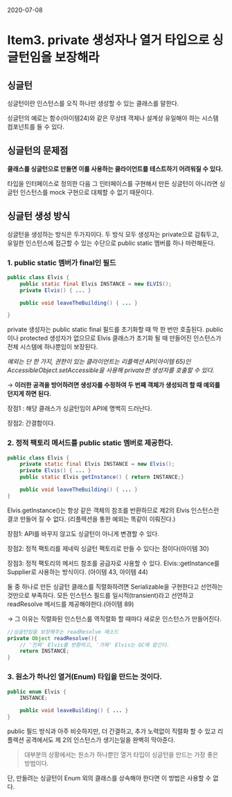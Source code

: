 2020-07-08

# Item3. private 생성자나 열거 타입으로 싱글턴임을 보장해라

## 싱글턴

싱글턴이란 인스턴스를 오직 하나만 생성할 수 있는 클래스를 말한다. 

싱글턴의 예로는 함수(아이템24)와 같은 무상태 객체나 설계상 유일해야 하는 시스템 컴포넌트를 들 수 있다. 

## 싱글턴의 문제점

**클래스를 싱글턴으로 만들면 이를 사용하는 클라이언트를 테스트하기 어려워질 수 있다.** 

타입을 인터페이스로 정의한 다음 그 인터페이스를 구현해서 만든 싱글턴이 아니라면 싱글턴 인스턴스를 mock 구현으로 대체할 수 없기 때문이다. 

## 싱글턴 생성 방식

싱글턴을 생성하는 방식은 두가지이다. 두 방식 모두 생성자는 private으로 감춰두고, 유일한 인스턴스에 접근할 수 있는 수단으로 public static 멤버를 하나 마련해둔다. 

### 1.  public static 멤버가 final인 필드

```java
public class Elvis {
	public static final Elvis INSTANCE = new ELVIS();
	private Elvis() { ... }

	public void leaveTheBuilding() { ... }

}
```

 private 생성자는 public static final 필드를 초기화할 때 딱 한 번만 호출된다. public이나 protected 생성자가 없으므로 Elvis 클래스가 초기화 될 때 만들어진 인스턴스가 전체 시스템에 하나뿐임이 보장된다. 

*예외는 단 한 가지, 권한이 있는 클라이언트는 리플렉션 API(아이템 65)인 AccessibleObject.setAccessible을 사용해 private한 생성자를 호출할 수 있다.* 

→ **이러한 공격을 방어하려면 생성자를 수정하여 두 번째 객체가 생성되려 할 때 예외를 던지게 하면 된다.** 

장점1 : 해당 클래스가 싱글턴임이 API에 명백히 드러난다. 

장점2: 간결함이다.



### 2. 정적 팩토리 메서드를 public static 멤버로 제공한다.

```java
public class Elvis {
    private static final Elvis INSTANCE = new Elvis();
    private Elvis() { ... }
    public static Elvis getInstance() { return INSTANCE;}

    public void leaveTheBuilding() { ... }
}
```

Elvis.getInstance()는 항상 같은 객체의 참조를 반환하므로 제2의 Elvis 인스턴스란 결코 만들어 질 수 없다.
(리플렉션을 통한 예외는 똑같이 이뤄진다.)

장점1: API를 바꾸지 않고도 싱글턴이 아니게 변경할 수 있다.

장점2: 정적 팩토리를 제네릭 싱글턴 팩토리로 만들 수 있다는 점이다(아이템 30)

장점3: 정적 팩토리의 메서드 참조를 공급자로 사용할 수 있다. 
           Elvis::getInstance를 Supplier<Elvis>로 사용하는 방식이다. (아이템 43, 아이템 44)

둘 중 하나로 만든 싱글턴 클래스를 직렬화하려면 Serializable을 구현한다고 선언하는 것만으로 부족하다. 
모든 인스턴스 필드를 일시적(transient)라고 선언하고 readResolve 메서드를 제공해야한다.(아이템 89)

→ 그 이유는 직렬화된 인스턴스를 역직렬화 할 때마다 새로운 인스턴스가 만들어진다.

```java
//싱글턴임을 보장해주는 readResolve 메소드
private Object readResolve(){
    // '진짜' Elvis를 반환하고, '가짜' Elvis는 GC에 맡긴다. 		
    return INSTANCE;
}
```



### 3. 원소가 하나인 열거(Enum) 타입을 만드는 것이다.

```java
public enum Elvis {
    INSTANCE;

    public void leaveBuilding() { ... }
}
```

public 필드 방식과 아주 비슷하지만, 더 간결하고, 추가 노력없이 직렬화 할 수 있고 리플렉션 공격에서도 제 2의 인스턴스가 생기는일을 완벽히 막아준다. 

> 대부분의 상황에서는 원소가 하나뿐인 열거 타입이 싱글턴을 만드는 가장 좋은 방법이다.

단, 만들려는 싱글턴이 Enum 외의 클래스를 상속해야 한다면 이 방법은 사용할 수 없다.
